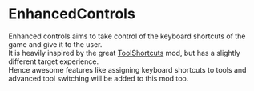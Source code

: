 # EnhancedControls

Enhanced controls aims to take control of the keyboard shortcuts of the game and give it to the user.\
It is heavily inspired by the great [ToolShortcuts](https://github.com/zallek/TimberbornToolShortcuts) mod, but has a slightly different target experience.\
Hence awesome features like assigning keyboard shortcuts to tools and advanced tool switching will be added to this mod too.
